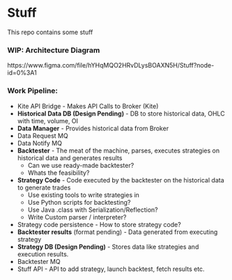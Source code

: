 # Stuff
This repo contains some stuff

<h3>WIP: Architecture Diagram </h3>
https://www.figma.com/file/hYHqMQO2HRvDLysBOAXN5H/Stuff?node-id=0%3A1

<h3>Work Pipeline:</h3>
<ul>
  <li>Kite API Bridge - Makes API Calls to Broker (Kite)</li>
  <li><strong>Historical Data DB (Design Pending)</strong> - DB to store historical data, OHLC with time, volume, OI</li>
  <li><strong>Data Manager</strong> - Provides historical data from Broker</li>
  <li>Data Request MQ</li>
  <li>Data Notify MQ</li>
  <li><strong>Backtester</strong> - The meat of the machine, parses, executes strategies on historical data and generates results
    <ul>
      <li>Can we use ready-made backtester?</li>
      <li>Whats the feasibility?</li>
    </ul>
  </li>
  <li><strong>Strategy Code</strong> - Code executed by the backtester on the historical data to generate trades
    <ul>
      <li>Use existing tools to write strategies in</li>
      <li>Use Python scripts for backtesting?</li>
      <li>Use Java .class with Serialization/Reflection?</li>
      <li>Write Custom parser / interpreter?</li>
    </ul>
  </li>
  <li>Strategy code persistence - How to store strategy code?</li>  
  <li><strong>Backtester results</strong> (format pending) - Data generated from executing strategy</li>
  <li><strong>Strategy DB (Design Pending)</strong> - Stores data like strategies and execution results.</li>
  <li>Backtester MQ</li>
  <li>Stuff API - API to add strategy, launch backtest, fetch results etc.</li>
</ul>

